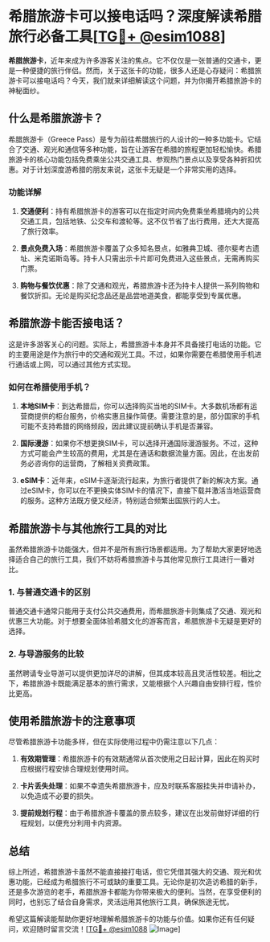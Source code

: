 # 希腊旅游卡可以接电话吗？深度解读希腊旅行必备工具[[TG💪+ @esim1088](https://t.me/s/esim1088)]

**希腊旅游卡**，近年来成为许多游客关注的焦点。它不仅仅是一张普通的交通卡，更是一种便捷的旅行伴侣。然而，关于这张卡的功能，很多人还是心存疑问：希腊旅游卡可以接电话吗？今天，我们就来详细解读这个问题，并为你揭开希腊旅游卡的神秘面纱。

## 什么是希腊旅游卡？

希腊旅游卡（Greece Pass）是专为前往希腊旅行的人设计的一种多功能卡。它结合了交通、观光和通信等多种功能，旨在让游客在希腊的旅程更加轻松愉快。希腊旅游卡的核心功能包括免费乘坐公共交通工具、参观热门景点以及享受各种折扣优惠。对于计划深度游希腊的朋友来说，这张卡无疑是一个非常实用的选择。

### 功能详解

1. **交通便利**：持有希腊旅游卡的游客可以在指定时间内免费乘坐希腊境内的公共交通工具，包括地铁、公交车和渡轮等。这不仅节省了出行费用，还大大提高了旅行效率。
   
2. **景点免费入场**：希腊旅游卡覆盖了众多知名景点，如雅典卫城、德尔斐考古遗址、米克诺斯岛等。持卡人只需出示卡片即可免费进入这些景点，无需再购买门票。

3. **购物与餐饮优惠**：除了交通和观光，希腊旅游卡还为持卡人提供一系列购物和餐饮折扣。无论是购买纪念品还是品尝地道美食，都能享受到专属优惠。

## 希腊旅游卡能否接电话？

这是许多游客关心的问题。实际上，希腊旅游卡本身并不具备接打电话的功能。它的主要用途是作为旅行中的交通和观光工具。不过，如果你需要在希腊使用手机进行通话或上网，可以通过其他方式实现。

### 如何在希腊使用手机？

1. **本地SIM卡**：到达希腊后，你可以选择购买当地的SIM卡。大多数机场都有运营商提供的柜台服务，价格实惠且操作简便。需要注意的是，部分国家的手机可能不支持希腊的网络频段，因此建议提前确认手机是否兼容。

2. **国际漫游**：如果你不想更换SIM卡，可以选择开通国际漫游服务。不过，这种方式可能会产生较高的费用，尤其是在通话和数据流量方面。因此，在出发前务必咨询你的运营商，了解相关资费政策。

3. **eSIM卡**：近年来，eSIM卡逐渐流行起来，为旅行者提供了新的解决方案。通过eSIM卡，你可以在不更换实体SIM卡的情况下，直接下载并激活当地运营商的服务。这种方法既方便又经济，特别适合频繁出国旅行的人士。

## 希腊旅游卡与其他旅行工具的对比

虽然希腊旅游卡功能强大，但并不是所有旅行场景都适用。为了帮助大家更好地选择适合自己的旅行工具，我们不妨将希腊旅游卡与其他常见旅行工具进行一番对比。

### 1. 与普通交通卡的区别

普通交通卡通常只能用于支付公共交通费用，而希腊旅游卡则集成了交通、观光和优惠三大功能。对于想要全面体验希腊文化的游客而言，希腊旅游卡无疑是更好的选择。

### 2. 与导游服务的比较

虽然聘请专业导游可以提供更加详尽的讲解，但其成本较高且灵活性较差。相比之下，希腊旅游卡既能满足基本的旅行需求，又能根据个人兴趣自由安排行程，性价比更高。

## 使用希腊旅游卡的注意事项

尽管希腊旅游卡功能多样，但在实际使用过程中仍需注意以下几点：

1. **有效期管理**：希腊旅游卡的有效期通常从首次使用之日起计算，因此在购买时应根据行程安排合理规划使用时间。

2. **卡片丢失处理**：如果不幸遗失希腊旅游卡，应及时联系客服挂失并申请补办，以免造成不必要的损失。

3. **提前规划行程**：由于希腊旅游卡覆盖的景点较多，建议在出发前做好详细的行程规划，以便充分利用卡内资源。

## 总结

综上所述，希腊旅游卡虽然不能直接接打电话，但它凭借其强大的交通、观光和优惠功能，已经成为希腊旅行不可或缺的重要工具。无论你是初次造访希腊的新手，还是多次游览的老手，希腊旅游卡都能为你带来极大的便利。当然，在享受便利的同时，也别忘了结合自身需求，灵活运用其他旅行工具，确保旅途无忧。

希望这篇解读能帮助你更好地理解希腊旅游卡的功能与价值。如果你还有任何疑问，欢迎随时留言交流！[[TG💪+ @esim1088](https://t.me/s/esim1088) ![Image](https://i.postimg.cc/4NQfJmqS/Snipaste-2025-05-13-00-14-12.png)]